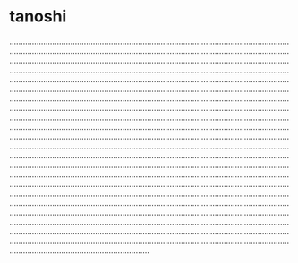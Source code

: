 # tanoshi
......................................................................................................................................................................................................................................................................................................................................................................................................................................................................................................................................................................................................................................................................................................................................................................................................................................................................................................................................................................................................................................................................................................................................................................................................................................................................................................................................................................................................................................................................................................................................................................................................................................................................................................................................................................................................................................................................................................................................................................................................................................................................................................................................................................................................................................................................................................................................................................................................................................................................................................................................................................................................................................................................................................................................................................................................................................................................................................